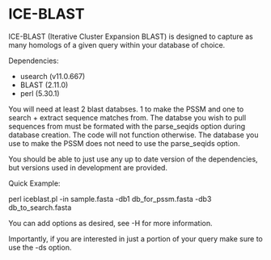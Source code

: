 # ICE-BLAST
ICE-BLAST (Iterative Cluster Expansion BLAST) is designed to capture as many homologs of a given query within your database of choice. 

Dependencies:
- usearch (v11.0.667)
- BLAST (2.11.0)
- perl (5.30.1)

You will need at least 2 blast databses. 1 to make the PSSM and one to search + extract sequence matches from. The databse you wish to pull sequences from must be formated with the parse_seqids option during database creation. The code will not function otherwise. The database you use to make the PSSM does not need to use the parse_seqids option.

You should be able to just use any up to date version of the dependencies, but versions used in development are provided.

Quick Example:

perl iceblast.pl -in sample.fasta -db1 db_for_pssm.fasta -db3 db_to_search.fasta

You can add options as desired, see -H for more information.

Importantly, if you are interested in just a portion of your query make sure to use the -ds option.

